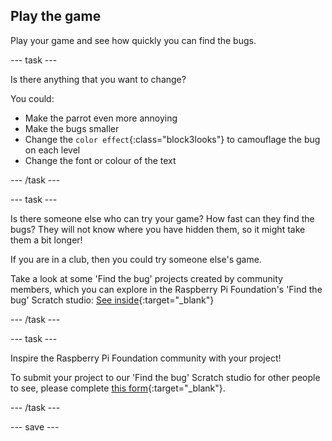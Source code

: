 ## Play the game

Play your game and see how quickly you can find the bugs. 

--- task ---

Is there anything that you want to change?

You could:
- Make the parrot even more annoying
- Make the bugs smaller 
- Change the `color effect`{:class="block3looks"} to camouflage the bug on each level
- Change the font or colour of the text

--- /task ---

--- task ---

Is there someone else who can try your game? How fast can they find the bugs? They will not know where you have hidden them, so it might take them a bit longer!

If you are in a club, then you could try someone else's game. 

Take a look at some 'Find the bug' projects created by community members, which you can explore in the Raspberry Pi Foundation's 'Find the bug' Scratch studio: [See inside](https://scratch.mit.edu/studios/29005236/){:target="_blank"}

--- /task ---

--- task ---

Inspire the Raspberry Pi Foundation community with your project! 

To submit your project to our 'Find the bug' Scratch studio for other people to see, please complete [this form](https://form.raspberrypi.org/f/community-project-submissions){:target="_blank"}.

--- /task ---

--- save ---

